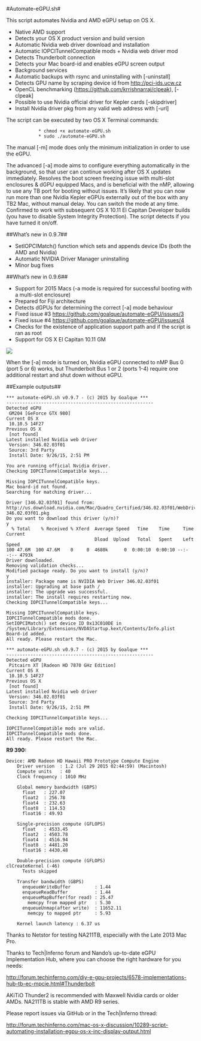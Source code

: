 #Automate-eGPU.sh#

This script automates Nvidia and AMD eGPU setup on OS X.

- Native AMD support
- Detects your OS X product version and build version
- Automatic Nvidia web driver download and installation
- Automatic IOPCITunnelCompatible mods + Nvidia web driver mod
- Detects Thunderbolt connection
- Detects your Mac board-id and enables eGPU screen output
- Background services
- Automatic backups with rsync and uninstalling with [-uninstall]
- Detects GPU name by scraping device id from http://pci-ids.ucw.cz
- OpenCL benchmarking (https://github.com/krrishnarraj/clpeak), [-clpeak]
- Possible to use Nvidia official driver for Kepler cards [-skipdriver]
- Install Nvidia driver pkg from any valid web address with [-url]

The script can be executed by two OS X Terminal commands:

                * chmod +x automate-eGPU.sh
                * sudo ./automate-eGPU.sh

The manual [-m] mode does only the minimum initialization in order to use the eGPU.

The advanced [-a] mode aims to configure everything automatically in the background, so that user can continue working after OS X updates immediately. Resolves the boot screen freezing issue with multi-slot enclosures & dGPU equipped Macs, and is beneficial with the nMP, allowing to use any TB port for booting without issues. It’s likely that you can now run more than one Nvidia Kepler eGPUs externally out of the box with any TB2 Mac, without manual delay. You can switch the mode at any time. Confirmed to work with subsequent OS X 10.11 El Capitan Developer builds (you have to disable System Integrity Protection). The script detects if you have turned it on/off.

##What’s new in 0.9.7##

* SetIOPCIMatch() function which sets and appends device IDs (both the AMD and Nvidia)
* Automatic NVIDIA Driver Manager uninstalling
* Minor bug fixes

##What’s new in 0.9.6##
* Support for 2015 Macs (-a mode is required for successful booting with a multi-slot enclosure)
* Prepared for Fiji architecture
* Detects dGPUs for determining the correct [-a] mode behaviour
* Fixed issue #3 https://github.com/goalque/automate-eGPU/issues/3
* Fixed issue #4 https://github.com/goalque/automate-eGPU/issues/4
* Checks for the existence of application support path and if the script is ran as root
* Support for OS X El Capitan 10.11 GM

![](http://i.imgur.com/pkKujzG.png)

When the [-a] mode is turned on, Nvidia eGPU connected to nMP Bus 0 (port 5 or 6) works, but Thunderbolt Bus 1 or 2 (ports 1-4) require one additional restart and shut down without eGPU.

##Example outputs##

```
*** automate-eGPU.sh v0.9.7 - (c) 2015 by Goalque ***
-------------------------------------------------------
Detected eGPU
 GM204 [GeForce GTX 980]
Current OS X
 10.10.5 14F27
Previous OS X
 [not found]
Latest installed Nvidia web driver
 Version: 346.02.03f01
 Source: 3rd Party
 Install Date: 9/26/15, 2:51 PM

You are running official Nvidia driver.
Checking IOPCITunnelCompatible keys...

Missing IOPCITunnelCompatible keys.
Mac board-id not found.
Searching for matching driver...

Driver [346.02.03f01] found from:
http://us.download.nvidia.com/Mac/Quadro_Certified/346.02.03f01/WebDriver-346.02.03f01.pkg
Do you want to download this driver (y/n)?
y
  % Total    % Received % Xferd  Average Speed   Time    Time     Time  Current
                                 Dload  Upload   Total   Spent    Left  Speed
100 47.6M  100 47.6M    0     0  4680k      0  0:00:10  0:00:10 --:--:-- 4793k
Driver downloaded.
Removing validation checks...
Modified package ready. Do you want to install (y/n)?
y
installer: Package name is NVIDIA Web Driver 346.02.03f01
installer: Upgrading at base path /
installer: The upgrade was successful.
installer: The install requires restarting now.
Checking IOPCITunnelCompatible keys...

Missing IOPCITunnelCompatible keys.
IOPCITunnelCompatible mods done.
SetIOPCIMatch() set device ID 0x13C010DE in /System/Library/Extensions/NVDAStartup.kext/Contents/Info.plist
Board-id added.
All ready. Please restart the Mac.
```
```
*** automate-eGPU.sh v0.9.7 - (c) 2015 by Goalque ***
-------------------------------------------------------
Detected eGPU
 Pitcairn XT [Radeon HD 7870 GHz Edition]
Current OS X
 10.10.5 14F27
Previous OS X
 [not found]
Latest installed Nvidia web driver
 Version: 346.02.03f01
 Source: 3rd Party
 Install Date: 9/26/15, 2:51 PM

Checking IOPCITunnelCompatible keys...

IOPCITunnelCompatible mods are valid.
IOPCITunnelCompatible mods done.
All ready. Please restart the Mac.
```
**R9 390:**
```
Device: AMD Radeon HD Hawaii PRO Prototype Compute Engine
    Driver version  : 1.2 (Jul 29 2015 02:44:59) (Macintosh)
    Compute units   : 40
    Clock frequency : 1010 MHz

    Global memory bandwidth (GBPS)
      float   : 227.07
      float2  : 256.78
      float4  : 232.63
      float8  : 114.53
      float16 : 49.93

    Single-precision compute (GFLOPS)
      float   : 4533.45
      float2  : 4503.78
      float4  : 4516.94
      float8  : 4481.20
      float16 : 4430.48

    Double-precision compute (GFLOPS)
clCreateKernel (-46)
      Tests skipped

    Transfer bandwidth (GBPS)
      enqueueWriteBuffer         : 1.44
      enqueueReadBuffer          : 1.44
      enqueueMapBuffer(for read) : 25.47
        memcpy from mapped ptr   : 5.30
      enqueueUnmap(after write)  : 11652.11
        memcpy to mapped ptr     : 5.93

    Kernel launch latency : 6.37 us
```

Thanks to Netstor for testing NA211TB, especially with the Late 2013 Mac Pro.

Thanks to Tech|Inferno forum and Nando’s up-to-date eGPU Implementation Hub, where you can choose the right hardware for you needs:

http://forum.techinferno.com/diy-e-gpu-projects/6578-implementations-hub-tb-ec-mpcie.html#Thunderbolt

AKiTiO Thunder2 is recommended with Maxwell Nvidia cards or older AMDs. NA211TB is stable with AMD R9 series.

Please report issues via GitHub or in the Tech|Inferno thread:

http://forum.techinferno.com/mac-os-x-discussion/10289-script-automating-installation-egpu-os-x-inc-display-output.html
